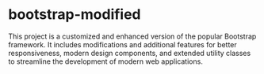 # bootstrap-modified
This project is a customized and enhanced version of the popular Bootstrap framework. It includes modifications and additional features for better responsiveness, modern design components, and extended utility classes to streamline the development of modern web applications.
